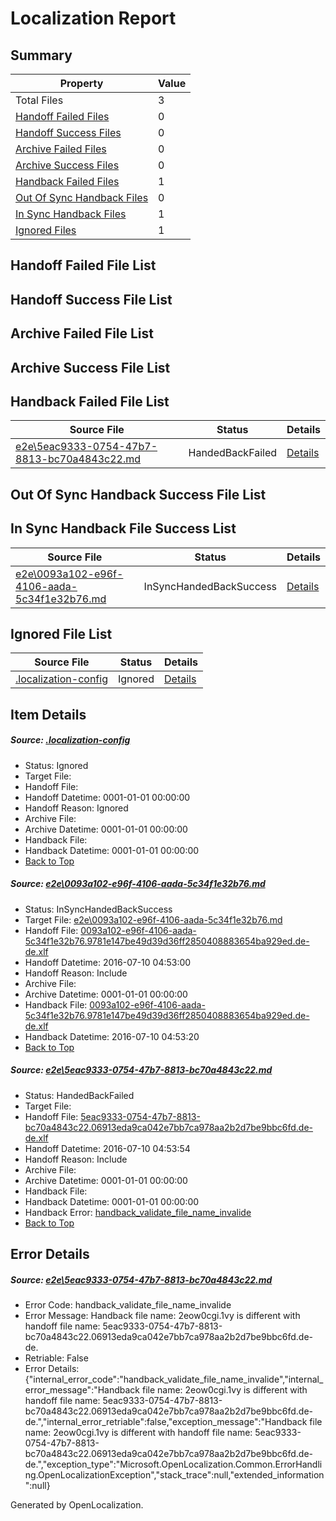 # <a name='report-top'></a> Localization Report

## Summary
 Property | Value 
 -------- | ----- 
 Total Files | 3
[ Handoff Failed Files ](#handoff-failed-list)| 0
[ Handoff Success Files ](#handoff-success-list)| 0
[ Archive Failed Files ](#archive-failed-list)| 0
[ Archive Success Files ](#archive-success-list)| 0
[ Handback Failed Files ](#handback-failed-list)| 1
[ Out Of Sync Handback Files ](#outofsync-handback-success-list)| 0
[ In Sync Handback Files ](#insync-handback-success-list)| 1
[ Ignored Files ](#ignored-list)| 1

## <a name='handoff-failed-list'></a> Handoff Failed File List

## <a name='handoff-success-list'></a> Handoff Success File List

## <a name='archive-failed-list'></a> Archive Failed File List

## <a name='archive-success-list'></a> Archive Success File List

## <a name='handback-failed-list'></a> Handback Failed File List
 Source File | Status | Details 
 ----------- | ------ | ------- 
 [e2e\5eac9333-0754-47b7-8813-bc70a4843c22.md](https://github.com/OpenLocalizationTestOrg/oltest/blob/569c83ddd25cc56f20e5820359057517b9b846b4/e2e/5eac9333-0754-47b7-8813-bc70a4843c22.md) | HandedBackFailed | [Details](#e329a4c139d82ab6f5fe9a82fd0d64bfa142187c2)

## <a name='outofsync-handback-success-list'></a> Out Of Sync Handback Success File List

## <a name='insync-handback-success-list'></a> In Sync Handback File Success List
 Source File | Status | Details 
 ----------- | ------ | ------- 
 [e2e\0093a102-e96f-4106-aada-5c34f1e32b76.md](https://github.com/OpenLocalizationTestOrg/oltest/blob/55602459d80e4157ac9ae519386d823a338e1ac5/e2e/0093a102-e96f-4106-aada-5c34f1e32b76.md) | InSyncHandedBackSuccess | [Details](#f8ec47ec2e8047f37ad57c336ae2a89a8072d80d1)

## <a name='ignored-list'></a> Ignored File List
 Source File | Status | Details 
 ----------- | ------ | ------- 
 [.localization-config](https://github.com/OpenLocalizationTestOrg/oltest/blob/569c83ddd25cc56f20e5820359057517b9b846b4/.localization-config) | Ignored | [Details](#3d4f252ac210baf56311d7e97dcc2db10974dbd20)

## Item Details
##### <a name='3d4f252ac210baf56311d7e97dcc2db10974dbd20'></a> Source: [.localization-config](https://github.com/OpenLocalizationTestOrg/oltest/blob/569c83ddd25cc56f20e5820359057517b9b846b4/.localization-config)
* Status: Ignored
* Target File: 
* Handoff File: 
* Handoff Datetime: 0001-01-01 00:00:00
* Handoff Reason: Ignored
* Archive File: 
* Archive Datetime: 0001-01-01 00:00:00
* Handback File: 
* Handback Datetime: 0001-01-01 00:00:00
* [Back to Top](#report-top)

##### <a name='f8ec47ec2e8047f37ad57c336ae2a89a8072d80d1'></a> Source: [e2e\0093a102-e96f-4106-aada-5c34f1e32b76.md](https://github.com/OpenLocalizationTestOrg/oltest/blob/55602459d80e4157ac9ae519386d823a338e1ac5/e2e/0093a102-e96f-4106-aada-5c34f1e32b76.md)
* Status: InSyncHandedBackSuccess
* Target File: [e2e\0093a102-e96f-4106-aada-5c34f1e32b76.md](https://github.com/OpenLocalizationTestOrg/oltest-dede-fly/blob/2cba225ce207906f67e45f559953cd34821cb356/e2e/0093a102-e96f-4106-aada-5c34f1e32b76.md)
* Handoff File: [0093a102-e96f-4106-aada-5c34f1e32b76.9781e147be49d39d36ff2850408883654ba929ed.de-de.xlf](https://github.com/OpenLocalizationTestOrg/olhandoff-e2e/blob/83f976b23e0d847b59a83b41921d1b88bcab9f1c/ol-handoff/OpenLocalizationTestOrg/oltest-dede-fly/ci/ht/0093a102-e96f-4106-aada-5c34f1e32b76.9781e147be49d39d36ff2850408883654ba929ed.de-de.xlf)
* Handoff Datetime: 2016-07-10 04:53:00
* Handoff Reason: Include
* Archive File: 
* Archive Datetime: 0001-01-01 00:00:00
* Handback File: [0093a102-e96f-4106-aada-5c34f1e32b76.9781e147be49d39d36ff2850408883654ba929ed.de-de.xlf](https://github.com/OpenLocalizationTestOrg/olhandback-e2e/blob/dfef5d5cbeba849a10f87e371cf7b95f310b7c77/ol-handback/OpenLocalizationTestOrg/oltest-dede-fly/ci/ht/0093a102-e96f-4106-aada-5c34f1e32b76.9781e147be49d39d36ff2850408883654ba929ed.de-de.xlf)
* Handback Datetime: 2016-07-10 04:53:20
* [Back to Top](#report-top)

##### <a name='e329a4c139d82ab6f5fe9a82fd0d64bfa142187c2'></a> Source: [e2e\5eac9333-0754-47b7-8813-bc70a4843c22.md](https://github.com/OpenLocalizationTestOrg/oltest/blob/569c83ddd25cc56f20e5820359057517b9b846b4/e2e/5eac9333-0754-47b7-8813-bc70a4843c22.md)
* Status: HandedBackFailed
* Target File: 
* Handoff File: [5eac9333-0754-47b7-8813-bc70a4843c22.06913eda9ca042e7bb7ca978aa2b2d7be9bbc6fd.de-de.xlf](https://github.com/OpenLocalizationTestOrg/olhandoff-e2e/blob/9e2424ef726dbb1ac373bb286082d73f4f8807bf/ol-handoff/OpenLocalizationTestOrg/oltest-dede-fly/ci/ht/5eac9333-0754-47b7-8813-bc70a4843c22.06913eda9ca042e7bb7ca978aa2b2d7be9bbc6fd.de-de.xlf)
* Handoff Datetime: 2016-07-10 04:53:54
* Handoff Reason: Include
* Archive File: 
* Archive Datetime: 0001-01-01 00:00:00
* Handback File: 
* Handback Datetime: 0001-01-01 00:00:00
* Handback Error: [handback_validate_file_name_invalide](#e329a4c139d82ab6f5fe9a82fd0d64bfa142187c2handback_validate_file_name_invalide)
* [Back to Top](#report-top)


## Error Details
##### <a name='e329a4c139d82ab6f5fe9a82fd0d64bfa142187c2handback_validate_file_name_invalide'></a> Source: [e2e\5eac9333-0754-47b7-8813-bc70a4843c22.md](#e329a4c139d82ab6f5fe9a82fd0d64bfa142187c2)
* Error Code: handback_validate_file_name_invalide
* Error Message: Handback file name: 2eow0cgi.1vy is different with handoff file name: 5eac9333-0754-47b7-8813-bc70a4843c22.06913eda9ca042e7bb7ca978aa2b2d7be9bbc6fd.de-de.
* Retriable: False
* Error Details: {"internal_error_code":"handback_validate_file_name_invalide","internal_error_message":"Handback file name: 2eow0cgi.1vy is different with handoff file name: 5eac9333-0754-47b7-8813-bc70a4843c22.06913eda9ca042e7bb7ca978aa2b2d7be9bbc6fd.de-de.","internal_error_retriable":false,"exception_message":"Handback file name: 2eow0cgi.1vy is different with handoff file name: 5eac9333-0754-47b7-8813-bc70a4843c22.06913eda9ca042e7bb7ca978aa2b2d7be9bbc6fd.de-de.","exception_type":"Microsoft.OpenLocalization.Common.ErrorHandling.OpenLocalizationException","stack_trace":null,"extended_information":null}


Generated by OpenLocalization.
